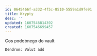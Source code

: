 ```yaml
---
id: 0645466f-a332-4f5c-8510-5559a1d9fe91
title: Krypty
desc: ''
updated: 1607546814392
created: 1607546699457
---
```


Cos podobnego do vault 

```html
Dendron: Valut add
```
